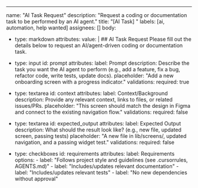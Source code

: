 ---

name: "AI Task Request"
description: "Request a coding or documentation task to be performed by an AI agent."
title: "[AI Task] <short description>"
labels: [ai, automation, help wanted]
assignees: []
body:

- type: markdown
  attributes:
  value: | ## AI Task Request
  Please fill out the details below to request an AI/agent-driven coding or documentation task.

- type: input
  id: prompt
  attributes:
  label: Prompt
  description: Describe the task you want the AI agent to perform (e.g., add a feature, fix a bug, refactor code, write tests, update docs).
  placeholder: "Add a new onboarding screen with a progress indicator."
  validations:
  required: true

- type: textarea
  id: context
  attributes:
  label: Context/Background
  description: Provide any relevant context, links to files, or related issues/PRs.
  placeholder: "This screen should match the design in Figma and connect to the existing navigation flow."
  validations:
  required: false

- type: textarea
  id: expected_output
  attributes:
  label: Expected Output
  description: What should the result look like? (e.g., new file, updated screen, passing tests)
  placeholder: "A new file in lib/screens/, updated navigation, and a passing widget test."
  validations:
  required: false

- type: checkboxes
  id: requirements
  attributes:
  label: Requirements
  options: - label: "Follows project style and guidelines (see .cursorrules, AGENTS.md)" - label: "Includes/updates relevant documentation" - label: "Includes/updates relevant tests" - label: "No new dependencies without approval"
